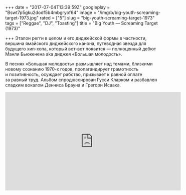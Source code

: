 +++
date = "2017-07-04T13:39:59Z"
googleplay = "Bswt7p5gku2dodf5b4mbgryof64"
image = "/img/b/big-youth-screaming-target-1973.jpg"
rated = ["5"]
slug = "big-youth-screaming-target-1973"
tags = ["Reggae", "DJ", "Toasting"]
title = "Big Youth — Screaming Target (1973)"

+++
Эталон регги в&nbsp;целом и&nbsp;его диджейской формы в&nbsp;частности, вершина ямайского диджейского канона, путеводная звезда для будущего хип-хопа, который вот-вот появится&nbsp;&mdash; полноценный дебют Манли Бьюкенена aka диджея &laquo;Большая молодость&raquo;. 

В&nbsp;песнях &laquo;Большая молодость&raquo; размышляет над темами, близкими новому сознанию 1970-х годов, пропагандирует грамотность и&nbsp;позитивность, осуждает рабство, призывает к&nbsp;равной оплате за&nbsp;равный труд. Альбом спродюссирован Гусси Кларком и&nbsp;разбавлен сладким вокалом Денниса Брауна и&nbsp;Грегори Исаака.

<iframe width="560" height="315" src="https://www.youtube.com/embed/L7YPGkEqbM0" frameborder="0" allowfullscreen></iframe>